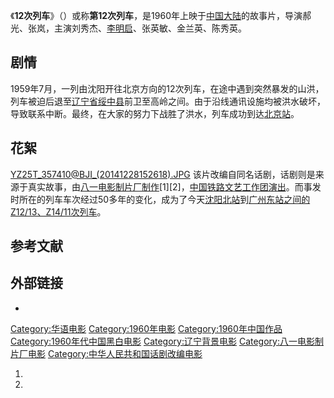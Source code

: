 《**12次列车**》（）或称**第12次列车**，是1960年上映于[中国大陆](../Page/中国大陆.md "wikilink")的故事片，导演郝光、张岚，主演刘秀杰、[李明启](../Page/李明启.md "wikilink")、张英敏、金兰英、陈秀英。

## 剧情

1959年7月，一列由沈阳开往北京方向的12次列车，在途中遇到突然暴发的山洪，列车被迫后退至[辽宁省](../Page/辽宁省.md "wikilink")[绥中县](../Page/绥中县.md "wikilink")前卫至高岭之间。由于沿线通讯设施均被洪水破坏，导致联系中断。最终，在大家的努力下战胜了洪水，列车成功到达[北京站](../Page/北京站.md "wikilink")。

## 花絮

[YZ25T_357410@BJI_(20141228152618).JPG](https://zh.wikipedia.org/wiki/File:YZ25T_357410@BJI_\(20141228152618\).JPG "fig:YZ25T_357410@BJI_(20141228152618).JPG") 该片改编自同名话剧，话剧则是来源于真实故事，由[八一电影制片厂制作](https://zh.wikipedia.org/wiki/八一电影制片厂 "wikilink")\[1\]\[2\]，[中国铁路文艺工作团演出](https://zh.wikipedia.org/wiki/中国铁路文艺工作团 "wikilink")。而事发时所在的列车车次经过50多年的变化，成为了今天[沈阳北站](../Page/沈阳北站.md "wikilink")到[广州东站之间的](https://zh.wikipedia.org/wiki/广州东站 "wikilink")[Z12/13、Z14/11次列车](https://zh.wikipedia.org/wiki/Z12/13、Z14/11次列车 "wikilink")。

## 参考文献

## 外部链接

  -
[Category:华语电影](https://zh.wikipedia.org/wiki/Category:华语电影 "wikilink") [Category:1960年电影](https://zh.wikipedia.org/wiki/Category:1960年电影 "wikilink") [Category:1960年中国作品](https://zh.wikipedia.org/wiki/Category:1960年中国作品 "wikilink") [Category:1960年代中国黑白电影](https://zh.wikipedia.org/wiki/Category:1960年代中国黑白电影 "wikilink") [Category:辽宁背景电影](https://zh.wikipedia.org/wiki/Category:辽宁背景电影 "wikilink") [Category:八一电影制片厂电影](https://zh.wikipedia.org/wiki/Category:八一电影制片厂电影 "wikilink") [Category:中华人民共和国话剧改编电影](https://zh.wikipedia.org/wiki/Category:中华人民共和国话剧改编电影 "wikilink")

1.
2.